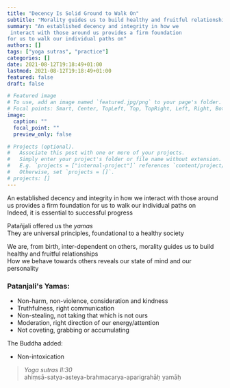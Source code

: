 ```yaml
---
title: "Decency Is Solid Ground to Walk On"
subtitle: "Morality guides us to build healthy and fruitful relationships"
summary: "An established decency and integrity in how we
 interact with those around us provides a firm foundation
for us to walk our individual paths on"
authors: []
tags: ["yoga sutras", "practice"]
categories: []
date: 2021-08-12T19:18:49+01:00
lastmod: 2021-08-12T19:18:49+01:00
featured: false
draft: false

# Featured image
# To use, add an image named `featured.jpg/png` to your page's folder.
# Focal points: Smart, Center, TopLeft, Top, TopRight, Left, Right, BottomLeft, Bottom, BottomRight.
image:
  caption: ""
  focal_point: ""
  preview_only: false

# Projects (optional).
#   Associate this post with one or more of your projects.
#   Simply enter your project's folder or file name without extension.
#   E.g. `projects = ["internal-project"]` references `content/project/deep-learning/index.md`.
#   Otherwise, set `projects = []`.
# projects: []
---
```

An established decency and integrity in how we
 interact with those around us provides a firm foundation
for us to walk our individual paths on\
Indeed, it is essential to successful progress

Patañjali offered us the *yamas*\
They are universal principles, foundational to a
healthy society

We are, from birth, inter-dependent on others, morality guides us to build healthy and fruitful relationships\
How we behave towards others reveals our state of mind and our personality

### Patanjali's Yamas:
- Non-harm, non-violence, consideration and kindness
- Truthfulness, right communication
- Non-stealing, not taking that which is not ours
- Moderation, right direction of our energy/attention
- Not coveting, grabbing or accumulating

The Buddha added:
- Non-intoxication

>*Yoga sutras II:30*\
>ahiṃsā-satya-asteya-brahmacarya-aparigrahāḥ yamāḥ
